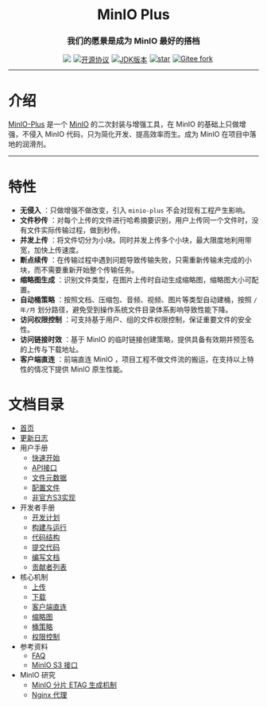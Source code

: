 <h1 align="center">MinIO Plus</h1>
<h3 align="center">我们的愿景是成为 MinIO 最好的搭档</h3>
<p>
  <a style="float: left;padding-left:110px;padding-right: 5px;" target="_blank" href="https://central.sonatype.com/search?q=me.liuxp.minio-plus-all-spring-boot-starter">
      <img src="https://img.shields.io/maven-central/v/me.liuxp/minio-plus-core.svg?label=Maven%20Central" />
  </a>
  <a style="float: left;padding-right: 5px;" target="_blank" href="https://www.apache.org/licenses/LICENSE-2.0">
      <img src="https://img.shields.io/badge/license-Apache%202-green.svg" alt="开源协议" />
  </a>
  <a style="float: left;padding-right: 5px;" target="_blank" href="https://www.oracle.com/technetwork/java/javase/downloads/index.html">
      <img src="https://img.shields.io/badge/JDK-8+-red.svg" alt='JDK版本'/>
  </a>
  <a style="float: left;padding-right: 5px;" href='https://gitee.com/lxp135/minio-plus'>
      <img src='https://gitee.com/lxp135/minio-plus/badge/star.svg?theme=dark' alt='star' />
  </a>
  <a style="float: left;padding-right: 5px;" href="https://gitee.com/lxp135/minio-plus">
    <img src="https://gitee.com/lxp135/minio-plus/badge/fork.svg?theme=dark" alt="Gitee fork">
  </a>
  <br />
</p>


---

# 介绍

[MinIO-Plus](https://gitee.com/lxp135/minio-plus/) 是一个 [MinIO](https://github.com/minio/minio) 的二次封装与增强工具，在
MinIO 的基础上只做增强，不侵入 MinIO 代码，只为简化开发、提高效率而生。成为 MinIO 在项目中落地的润滑剂。

---

# 特性

* **无侵入** ：只做增强不做改变，引入 `minio-plus` 不会对现有工程产生影响。
* **文件秒传** ：对每个上传的文件进行哈希摘要识别，用户上传同一个文件时，没有文件实际传输过程，做到秒传。
* **并发上传** ：将文件切分为小块。同时并发上传多个小块，最大限度地利用带宽，加快上传速度。
* **断点续传** ：在传输过程中遇到问题导致传输失败，只需重新传输未完成的小块，而不需要重新开始整个传输任务。
* **缩略图生成** ：识别文件类型，在图片上传时自动生成缩略图，缩略图大小可配置。
* **自动桶策略** ：按照文档、压缩包、音频、视频、图片等类型自动建桶，按照 `/年/月` 划分路径，避免受到操作系统文件目录体系影响导致性能下降。
* **访问权限控制** ：可支持基于用户、组的文件权限控制，保证重要文件的安全性。
* **访问链接时效** ：基于 MinIO 的临时链接创建策略，提供具备有效期并预签名的上传与下载地址。
* **客户端直连** ：前端直连 MinIO ，项目工程不做文件流的搬运，在支持以上特性的情况下提供 MinIO 原生性能。

# 文档目录

* [首页](intro)
* [更新日志](released.md)
* 用户手册
    - [快速开始](user/quick-start)
    - [API接口](user/api)
    - [文件元数据](user/db)
    - [配置文件](user/config)
    - [非官方S3实现](user/custom)
* 开发者手册
    - [开发计划](developers/plan)
    - [构建与运行](developers/building)
    - [代码结构](developers/framework)
    - [提交代码](developers/writing-code)
    - [编写文档](developers/writing-documents)
    - [贡献者列表](developers/contributors)
* 核心机制
    - [上传](core/upload)
    - [下载](core/download)
    - [客户端直连](core/direct)
    - [缩略图](core/preview)
    - [桶策略](core/bucket)
    - [权限控制](core/auth)
* 参考资料
    - [FAQ](references/faq)
    - [MinIO S3 接口](references/minio-s3-api)
* MinIO 研究
    - [MinIO 分片 ETAG 生成机制](study/etag)
    - [Nginx 代理](study/proxy)